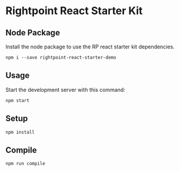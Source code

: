 # Rightpoint React Starter Kit

Node Package
---
Install the node package to use the RP react starter kit dependencies.
```
npm i --save rightpoint-react-starter-demo
```

Usage
---
 
Start the development server with this command:
 
```
npm start
```
Setup
---
 
```
npm install
```
Compile
---
 
```
npm run compile
```
